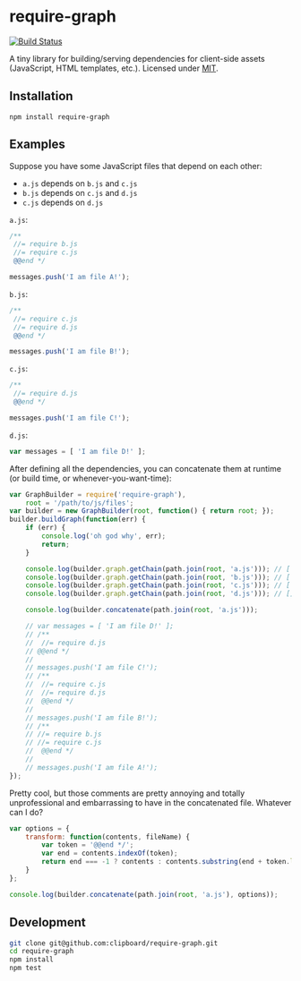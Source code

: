 # require-graph

[![Build Status](https://travis-ci.org/clipboard/require-graph.png?branch=master)](https://travis-ci.org/clipboard/require-graph)

A tiny library for building/serving dependencies for client-side assets
(JavaScript, HTML templates, etc.). Licensed under [MIT](./LICENSE).

## Installation
`npm install require-graph`

## Examples
Suppose you have some JavaScript files that depend on each other:

- `a.js` depends on `b.js` and `c.js`
- `b.js` depends on `c.js` and `d.js`
- `c.js` depends on `d.js`

`a.js`:
```javascript
/**
 //= require b.js
 //= require c.js
 @@end */

messages.push('I am file A!');

```

`b.js`:
```javascript
/**
 //= require c.js
 //= require d.js
 @@end */

messages.push('I am file B!');

```

`c.js`:
```javascript
/**
 //= require d.js
 @@end */

messages.push('I am file C!');

```

`d.js`:
```javascript
var messages = [ 'I am file D!' ];

```

After defining all the dependencies, you can concatenate them at runtime
(or build time, or whenever-you-want-time):

```javascript
var GraphBuilder = require('require-graph'),
    root = '/path/to/js/files';
var builder = new GraphBuilder(root, function() { return root; });
builder.buildGraph(function(err) {
    if (err) {
        console.log('oh god why', err);
        return;
    }

    console.log(builder.graph.getChain(path.join(root, 'a.js'))); // [ 'd.js', 'c.js', 'b.js' ]
    console.log(builder.graph.getChain(path.join(root, 'b.js'))); // [ 'd.js', 'c.js' ]
    console.log(builder.graph.getChain(path.join(root, 'c.js'))); // [ 'd.js' ]
    console.log(builder.graph.getChain(path.join(root, 'd.js'))); // []

    console.log(builder.concatenate(path.join(root, 'a.js')));

    // var messages = [ 'I am file D!' ];
    // /**
    //  //= require d.js
    // @@end */
    //
    // messages.push('I am file C!');
    // /**
    //  //= require c.js
    //  //= require d.js
    //  @@end */
    //
    // messages.push('I am file B!');
    // /**
    // //= require b.js
    // //= require c.js
    //  @@end */
    //
    // messages.push('I am file A!');
});
```

Pretty cool, but those comments are pretty annoying and totally unprofessional
and embarrassing to have in the concatenated file. Whatever can I do?

```javascript
var options = {
    transform: function(contents, fileName) {
        var token = '@@end */';
        var end = contents.indexOf(token);
        return end === -1 ? contents : contents.substring(end + token.length);
    }
};

console.log(builder.concatenate(path.join(root, 'a.js'), options));
```

## Development
```bash
git clone git@github.com:clipboard/require-graph.git
cd require-graph
npm install
npm test
